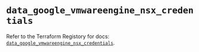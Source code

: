 # `data_google_vmwareengine_nsx_credentials`

Refer to the Terraform Registory for docs: [`data_google_vmwareengine_nsx_credentials`](https://registry.terraform.io/providers/hashicorp/google/5.29.0/docs/data-sources/vmwareengine_nsx_credentials).
